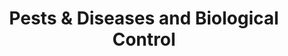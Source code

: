 ---
title: Pests & Diseases and Biological Control
language: en
layout: page-layout
banner-img: /assets/images/agricultural-themes/image5.jpg
sub-title: Pests & Diseases are present in most farms worldwide, but with simple measures and practices one can reduce them significantly.  
paragraph1: "See here an excellent animated video on how to detect pests & diseases and also different options to control pests & diseases without using pesticides."
cat-video-url: https://player.vimeo.com/video/290380684
paragraph2: "See here a real-life farm video on how a real farmer protects his crop from pests & diseases using various organic possibilities:" 
cat-video-url2: https://player.vimeo.com/video/311801071
paragraph-3: "The following poster shows all relevant facts in detail. Have a look at it:"
cat-pdf1: /assets/posters/Poster_Pest-Control.pdf
cat-pdf1-title: Poster - Pest Control
cat-pdf2: "/assets/posters/Poster_Pruning.pdf"
cat-pdf2-title: Poster - Pruning
cat-pdf3: /assets/posters/Poster_Disease_Control.pdf
cat-pdf3-title: Poster - Disease Control
cat-pdf4: /assets/posters/Summary_Pests_and_Diseases.pdf
cat-pdf4-title: Summary - Pests & Diseases
poster: /assets/posters/Poster_Disease_Control.pdf
showJS: true
iframeClass: portrait
---